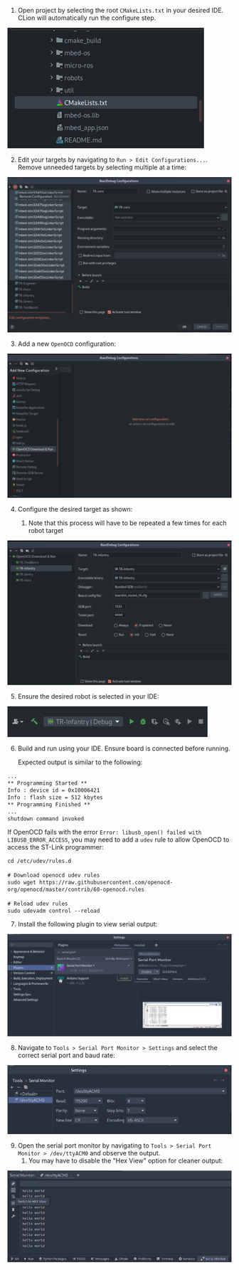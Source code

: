 1. Open project by selecting the root `CMakeLists.txt` in your desired IDE. CLion
will automatically run the configure step.

![img.png](../.assets/clion_1.png)

2. Edit your targets by navigating to `Run > Edit Configurations...`. Remove unneeded
targets by selecting multiple at a time:

![img.png](../.assets/clion_4.png)

3. Add a new `OpenOCD` configuration:

![img.png](../.assets/clion_5.png)

4. Configure the desired target as shown:

   1. Note that this process will have to be repeated a few times for each robot target

![img.png](../.assets/clion_6.png)

5. Ensure the desired robot is selected in your IDE:

![img.png](../.assets/clion_7.png)

6. Build and run using your IDE. Ensure board is connected before running.

   Expected output is similar to the following:
```
...
** Programming Started **
Info : device id = 0x10006421
Info : flash size = 512 kbytes
** Programming Finished **
...
shutdown command invoked
```

If OpenOCD fails with the error `Error: libusb_open() failed with LIBUSB_ERROR_ACCESS`, you may need to add a `udev` rule
to allow OpenOCD to access the ST-Link programmer:

```shell
cd /etc/udev/rules.d

# Download openocd udev rules
sudo wget https://raw.githubusercontent.com/openocd-org/openocd/master/contrib/60-openocd.rules

# Reload udev rules
sudo udevadm control --reload
```

7. Install the following plugin to view serial output:

![img.png](../.assets/clion_8.png)

8. Navigate to `Tools > Serial Port Monitor > Settings` and select the correct serial port and baud rate:

![img.png](../.assets/clion_9.png)

9. Open the serial port monitor by navigating to `Tools > Serial Port Monitor > /dev/ttyACM0` and observe the output.
    1. You may have to disable the "Hex View" option for cleaner output:

![img.png](../.assets/clion_10.png)
